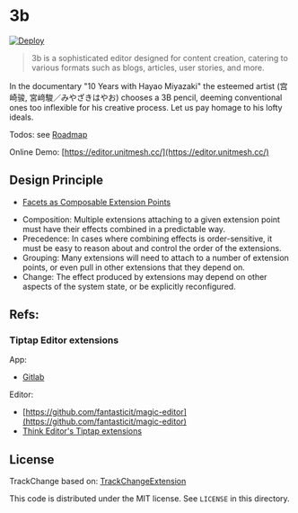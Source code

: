 # 3b

[![Deploy](https://github.com/unit-mesh/3b/actions/workflows/deploy.yml/badge.svg)](https://github.com/unit-mesh/3b/actions/workflows/deploy.yml)

> 3b is a sophisticated editor designed for content creation, catering to various formats such as blogs, articles, user
> stories, and more.

In the documentary "10 Years with Hayao Miyazaki"  the esteemed artist (宫崎骏, 宮﨑駿／みやざきはやお) chooses a 3B
pencil,
deeming conventional ones too inflexible for his creative process. Let us pay homage to his lofty ideals.

Todos: see [Roadmap](https://github.com/unit-mesh/3b/issues/1)

Online Demo: [https://editor.unitmesh.cc/](https://editor.unitmesh.cc/)

## Design Principle

- [Facets as Composable Extension Points](https://marijnhaverbeke.nl/blog/facets.html)

* Composition: Multiple extensions attaching to a given extension point must have their effects combined in a
  predictable way.
* Precedence: In cases where combining effects is order-sensitive, it must be easy to reason about and control the order
  of the extensions.
* Grouping: Many extensions will need to attach to a number of extension points, or even pull in other extensions that
  they depend on.
* Change: The effect produced by extensions may depend on other aspects of the system state, or be explicitly
  reconfigured.

## Refs:

### Tiptap Editor extensions

App:

- [Gitlab](https://gitlab.com/gitlab-org/gitlab/-/tree/master/app/assets/javascripts/content_editor/extensions)

Editor:

- [https://github.com/fantasticit/magic-editor](https://github.com/fantasticit/magic-editor)
- [Think Editor's Tiptap extensions](https://github.com/fantasticit/think/tree/main/packages/client/src/tiptap/core/extensions)

## License

TrackChange based on: [TrackChangeExtension](https://github.com/chenyuncai/tiptap-track-change-extension)

This code is distributed under the MIT license. See `LICENSE` in this directory.
